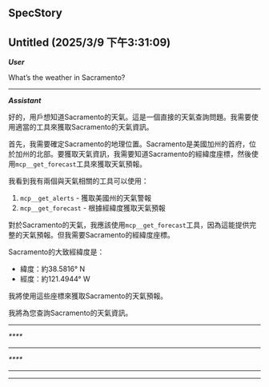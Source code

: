 ## SpecStory

## Untitled (2025/3/9 下午3:31:09)

_**User**_

What’s the weather in Sacramento?

---

_**Assistant**_

<thinking>
好的，用戶想知道Sacramento的天氣。這是一個直接的天氣查詢問題。我需要使用適當的工具來獲取Sacramento的天氣資訊。

首先，我需要確定Sacramento的地理位置。Sacramento是美國加州的首府，位於加州的北部。要獲取天氣資訊，我需要知道Sacramento的經緯度座標，然後使用`mcp__get_forecast`工具來獲取天氣預報。

我看到我有兩個與天氣相關的工具可以使用：
1. `mcp__get_alerts` - 獲取美國州的天氣警報
2. `mcp__get_forecast` - 根據經緯度獲取天氣預報

對於Sacramento的天氣，我應該使用`mcp__get_forecast`工具，因為這能提供完整的天氣預報。但我需要Sacramento的經緯度座標。

Sacramento的大致經緯度是：
- 緯度：約38.5816° N
- 經度：約121.4944° W

我將使用這些座標來獲取Sacramento的天氣預報。
</thinking>

我將為您查詢Sacramento的天氣資訊。

---

_****_



---

_****_



---



---

